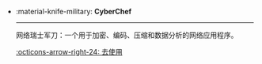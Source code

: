 <style>
.md-content .md-typeset h1 {
      display: none;
  }
</style>

<div class="grid cards" markdown>

-   :material-knife-military: __CyberChef__

    ---

    网络瑞士军刀：一个用于加密、编码、压缩和数据分析的网络应用程序。

    [:octicons-arrow-right-24: 去使用](https://gchq.github.io/CyberChef/)
</div>